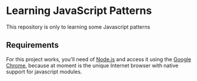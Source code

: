 # Learning JavaScript Patterns
This repository is only to learning some Javascript patterns

## Requirements
For this project works, you'll need of [Node.js](https://nodejs.org) and access it using the [Google Chrome](https://www.google.com.br/chrome), because at moment is the unique Internet browser with native support for javascript modules. 
